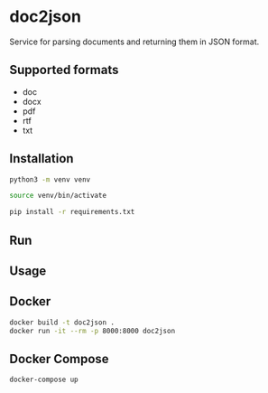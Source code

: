 # doc2json
Service for parsing documents and returning them in JSON format.

## Supported formats
- doc
- docx
- pdf
- rtf
- txt

## Installation
```bash
python3 -m venv venv
```
```bash
source venv/bin/activate
```
```bash
pip install -r requirements.txt
```
## Run

## Usage

## Docker

```bash
docker build -t doc2json .
docker run -it --rm -p 8000:8000 doc2json
```

## Docker Compose

```bash
docker-compose up
```